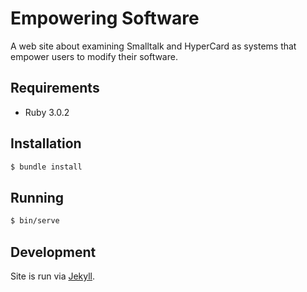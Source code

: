 # Empowering Software

A web site about examining Smalltalk and HyperCard as systems that empower users to modify their software.

## Requirements

- Ruby 3.0.2

## Installation

```bash
$ bundle install
```

## Running

```bash
$ bin/serve
```

## Development

Site is run via [Jekyll](https://jekyllrb.com/docs/).
